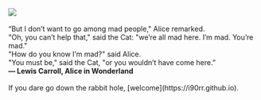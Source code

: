 <img src="https://github.com/i90rr/i90rr.github.io/blob/master/resources/cheshire_inverted.png">
</br></br>
“But I don’t want to go among mad people," Alice remarked.</br>
"Oh, you can’t help that," said the Cat: "we’re all mad here. I’m mad. You’re mad."</br>
"How do you know I’m mad?" said Alice.</br>
"You must be," said the Cat, "or you wouldn’t have come here.”</br>
<b>― Lewis Carroll, Alice in Wonderland</b>
</br></br>
If you dare go down the rabbit hole, [welcome](https://i90rr.github.io).